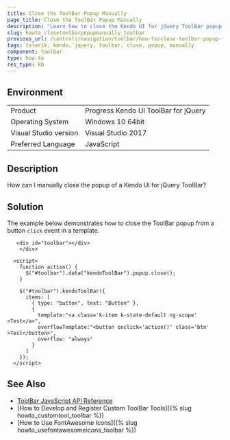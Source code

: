 ```yaml
---
title: Close the ToolBar Popup Manually
page_title: Close the ToolBar Popup Manually 
description: "Learn how to close the Kendo UI for jQuery ToolBar popup manually."
slug: howto_closetoolbarpopupmanually_toolbar
previous_url: /controls/navigation/toolbar/how-to/close-toolbar-popup-from-template
tags: telerik, kendo, jquery, toolbar, close, popup, manually
component: toolbar
type: how-to
res_type: kb
---
```


## Environment

<table>
 <tr>
  <td>Product</td>
  <td>Progress Kendo UI ToolBar for jQuery</td>
 </tr>
 <tr>
  <td>Operating System</td>
  <td>Windows 10 64bit</td>
 </tr>
 <tr>
  <td>Visual Studio version</td>
  <td>Visual Studio 2017</td>
 </tr>
 <tr>
  <td>Preferred Language</td>
  <td>JavaScript</td>
 </tr>
</table>

## Description

How can I manually close the popup of a Kendo UI for jQuery ToolBar?

## Solution

The example below demonstrates how to close the ToolBar popup from a button `click` event in a template.



```dojo
   <div id="toolbar"></div>
    </div>

  <script>
    function action() {
      $("#toolbar").data("kendoToolBar").popup.close();
    }

    $("#toolbar").kendoToolBar({
      items: [
        { type: "button", text: "Button" },
        {
          template:"<a class='k-item k-state-default ng-scope' >Test</a>",
          overflowTemplate:"<button onclick='action()' class='btn' >Test</button>",
          overflow: "always"
        }
      ]
    });
  </script>
```

## See Also

* [ToolBar JavaScript API Reference](/api/javascript/ui/toolbar)
* [How to Develop and Register Custom ToolBar Tools]({% slug howto_customtool_toolbar %})
* [How to Use FontAwesome Icons]({% slug howto_usefontawesomeicons_toolbar %})
